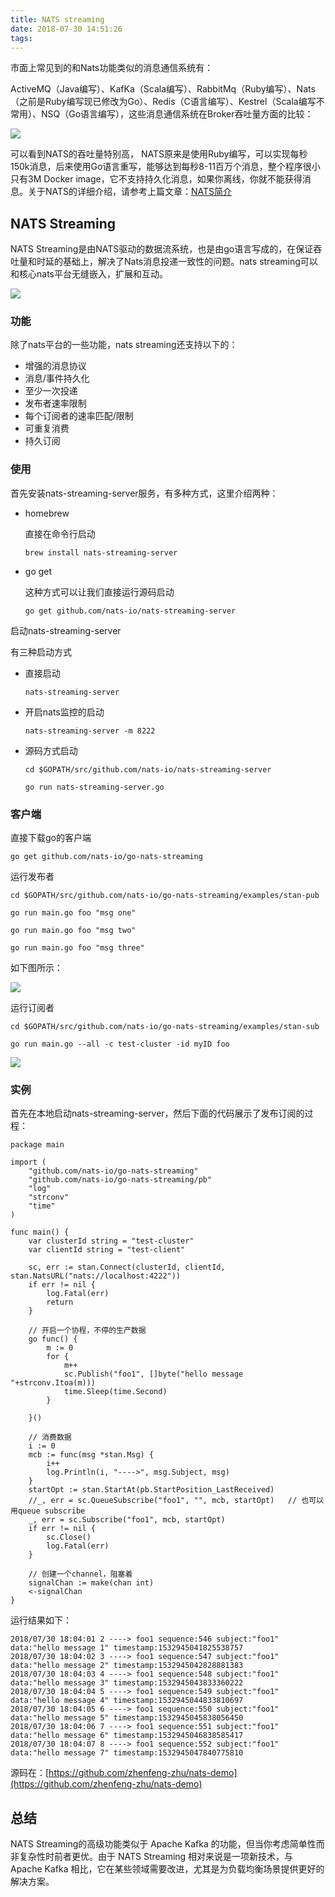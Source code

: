 ```yaml
---
title: NATS streaming
date: 2018-07-30 14:51:26
tags:
---
```


市面上常见到的和Nats功能类似的消息通信系统有：

ActiveMQ（Java编写）、KafKa（Scala编写）、RabbitMq（Ruby编写）、Nats（之前是Ruby编写现已修改为Go）、Redis（C语言编写）、Kestrel（Scala编写不常用）、NSQ（Go语言编写），这些消息通信系统在Broker吞吐量方面的比较：

![](https://ws1.sinaimg.cn/large/b831e4c7gy1fts2j6kv9mj20mv0c8aa8.jpg)

可以看到NATS的吞吐量特别高， NATS原来是使用Ruby编写，可以实现每秒150k消息，后来使用Go语言重写，能够达到每秒8-11百万个消息，整个程序很小只有3M Docker image，它不支持持久化消息，如果你离线，你就不能获得消息。关于NATS的详细介绍，请参考上篇文章：[NATS简介](https://zhuanlan.zhihu.com/p/40871363)

## NATS Streaming

NATS Streaming是由NATS驱动的数据流系统，也是由go语言写成的，在保证吞吐量和时延的基础上，解决了Nats消息投递一致性的问题。nats streaming可以和核心nats平台无缝嵌入，扩展和互动。

![](https://ws1.sinaimg.cn/large/b831e4c7gy1fts2wctrfzj20tk0r8afy.jpg)

### 功能

除了nats平台的一些功能，nats streaming还支持以下的：

- 增强的消息协议
- 消息/事件持久化
- 至少一次投递
- 发布者速率限制
- 每个订阅者的速率匹配/限制
- 可重复消费
- 持久订阅

### 使用

首先安装nats-streaming-server服务，有多种方式，这里介绍两种：

- homebrew

  直接在命令行启动

  ```
  brew install nats-streaming-server
  ```

- go get

  这种方式可以让我们直接运行源码启动

  ```
  go get github.com/nats-io/nats-streaming-server
  ```

启动nats-streaming-server

有三种启动方式

- 直接启动

  ```
  nats-streaming-server
  ```

- 开启nats监控的启动

  ```
  nats-streaming-server -m 8222
  ```

- 源码方式启动

  ```
  cd $GOPATH/src/github.com/nats-io/nats-streaming-server
  
  go run nats-streaming-server.go
  ```

### 客户端

直接下载go的客户端

```
go get github.com/nats-io/go-nats-streaming
```

运行发布者

```
cd $GOPATH/src/github.com/nats-io/go-nats-streaming/examples/stan-pub

go run main.go foo "msg one"

go run main.go foo "msg two"

go run main.go foo "msg three"
```

如下图所示：

![](https://ws1.sinaimg.cn/large/b831e4c7gy1ftrx4gytrhj20q50g0juj.jpg)

运行订阅者

```
cd $GOPATH/src/github.com/nats-io/go-nats-streaming/examples/stan-sub

go run main.go --all -c test-cluster -id myID foo
```

![](https://ws1.sinaimg.cn/large/b831e4c7gy1ftrx8h85rpj20qq0fu41n.jpg)

### 实例

首先在本地启动nats-streaming-server，然后下面的代码展示了发布订阅的过程：

```
package main

import (
	"github.com/nats-io/go-nats-streaming"
	"github.com/nats-io/go-nats-streaming/pb"
	"log"
	"strconv"
	"time"
)

func main() {
	var clusterId string = "test-cluster"
	var clientId string = "test-client"

	sc, err := stan.Connect(clusterId, clientId, stan.NatsURL("nats://localhost:4222"))
	if err != nil {
		log.Fatal(err)
		return
	}

	// 开启一个协程，不停的生产数据
	go func() {
		m := 0
		for {
			m++
			sc.Publish("foo1", []byte("hello message "+strconv.Itoa(m)))
			time.Sleep(time.Second)
		}

	}()

	// 消费数据
	i := 0
	mcb := func(msg *stan.Msg) {
		i++
		log.Println(i, "---->", msg.Subject, msg)
	}
	startOpt := stan.StartAt(pb.StartPosition_LastReceived)
	//_, err = sc.QueueSubscribe("foo1", "", mcb, startOpt)   // 也可以用queue subscribe
	_, err = sc.Subscribe("foo1", mcb, startOpt)
	if err != nil {
		sc.Close()
		log.Fatal(err)
	}

	// 创建一个channel，阻塞着
	signalChan := make(chan int)
	<-signalChan
}
```

运行结果如下：

```
2018/07/30 18:04:01 2 ----> foo1 sequence:546 subject:"foo1" data:"hello message 1" timestamp:1532945041825538757 
2018/07/30 18:04:02 3 ----> foo1 sequence:547 subject:"foo1" data:"hello message 2" timestamp:1532945042828881383 
2018/07/30 18:04:03 4 ----> foo1 sequence:548 subject:"foo1" data:"hello message 3" timestamp:1532945043833360222 
2018/07/30 18:04:04 5 ----> foo1 sequence:549 subject:"foo1" data:"hello message 4" timestamp:1532945044833810697 
2018/07/30 18:04:05 6 ----> foo1 sequence:550 subject:"foo1" data:"hello message 5" timestamp:1532945045838056450 
2018/07/30 18:04:06 7 ----> foo1 sequence:551 subject:"foo1" data:"hello message 6" timestamp:1532945046838585417 
2018/07/30 18:04:07 8 ----> foo1 sequence:552 subject:"foo1" data:"hello message 7" timestamp:1532945047840775810 
```

源码在：[https://github.com/zhenfeng-zhu/nats-demo](https://github.com/zhenfeng-zhu/nats-demo)

## 总结

NATS Streaming的高级功能类似于 Apache Kafka 的功能，但当你考虑简单性而非复杂性时前者更优。由于 NATS Streaming 相对来说是一项新技术，与 Apache Kafka 相比，它在某些领域需要改进，尤其是为负载均衡场景提供更好的解决方案。



